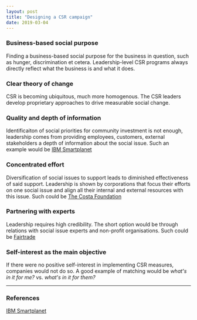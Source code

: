 ```yaml
---
layout: post
title: "Designing a CSR campaign"
date: 2019-03-04
---
```


### Business-based social purpose

Finding a business-based social purpose for the business in question, such as
hunger, discrimination et cetera. Leadership-level CSR programs always directly
reflect what the business is and what it does.

### Clear theory of change

CSR is becoming ubiquitous, much more homogenous. The CSR leaders develop
proprietary approaches to drive measurable social change.

### Quality and depth of information

Identificaiton of social priorities for community investment is not enough,
leadership comes from providing employees, customers, external stakeholders a
depth of information about the social issue. Such an example would be [IBM
Smartplanet](http://www.ibm.com/smartplanet/us/en/)

### Concentrated effort

Diversification of social issues to support leads to diminished effectiveness of
said support. Leadership is shown by corporations that focus their efforts on
one social issue and align all their internal and external resources with this
issue. Such could be [The Costa Foundation](www.costafoundation.com)

### Partnering with experts

Leadership requires high credibility. The short option would be through
relations with social issue experts and non-profit organisations. Such could be
[Fairtrade](www.fairtrade.com)

### Self-interest as the main objective

If there were no positive self-interest in implementing CSR measures, companies
would not do so. A good example of matching would be *what's in it for me?* vs.
*what's in it for them?*















--------------------------------------------------------------------------------

### References

[IBM Smartplanet](http://www.ibm.com/smartplanet/us/en/)


